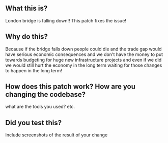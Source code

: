 

## What this is? 
London bridge is falling down!! This patch fixes the issue! 


## Why do this? 

Because if the bridge falls down people could die and the trade gap would have serious economic consequences and we don't have the money to put towards budgeting for huge new infrastructure projects and even if we did we would still hurt the economy in the long term waiting for those changes to happen in the long term!


## How does this patch work? How are you changing the codebase? 

what are the tools you used? etc. 

## Did you test this? 

Include screenshots of the result of your change
